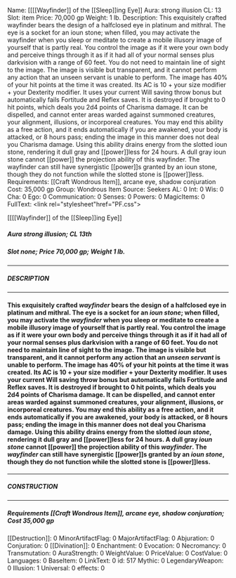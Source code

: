Name: [[[[Wayfinder]] of the [[Sleep]]ing Eye]]
Aura: strong illusion
CL: 13
Slot: item
Price: 70,000 gp
Weight: 1 lb.
Description: This exquisitely crafted wayfinder bears the design of a halfclosed eye in platinum and mithral. The eye is a socket for an ioun stone; when filled, you may activate the wayfinder when you sleep or meditate to create a mobile illusory image of yourself that is partly real. You control the image as if it were your own body and perceive things through it as if it had all of your normal senses plus darkvision with a range of 60 feet. You do not need to maintain line of sight to the image. The image is visible but transparent, and it cannot perform any action that an unseen servant is unable to perform. The image has 40% of your hit points at the time it was created. Its AC is 10 + your size modifier + your Dexterity modifier. It uses your current Will saving throw bonus but automatically fails Fortitude and Reflex saves. It is destroyed if brought to 0 hit points, which deals you 2d4 points of Charisma damage. It can be dispelled, and cannot enter areas warded against summoned creatures, your alignment, illusions, or incorporeal creatures. You may end this ability as a free action, and it ends automatically if you are awakened, your body is attacked, or 8 hours pass; ending the image in this manner does not deal you Charisma damage. Using this ability drains energy from the slotted ioun stone, rendering it dull gray and [[power]]less for 24 hours. A dull gray ioun stone cannot [[power]] the projection ability of this wayfinder. The wayfinder can still have synergistic [[power]]s granted by an ioun stone, though they do not function while the slotted stone is [[power]]less.
Requirements: [[Craft Wondrous Item]], arcane eye, shadow conjuration
Cost: 35,000 gp
Group: Wondrous Item
Source: Seekers
AL: 0
Int: 0
Wis: 0
Cha: 0
Ego: 0
Communication: 0
Senses: 0
Powers: 0
MagicItems: 0
FullText: <link rel="stylesheet"href="PF.css"><div class="heading"><p class="alignleft">[[[[Wayfinder]] of the [[Sleep]]ing Eye]]</p><div style="clear: both;"></div></div><div><h5><b>Aura </b>strong illusion; <b>CL </b>13th</h5><h5><b>Slot </b>none; <b>Price </b>70,000 gp; <b>Weight </b>1 lb.</h5></div><hr/><div><h5><b>DESCRIPTION</b></h5></div><hr/><div><h4><p>This exquisitely crafted <i>wayfinder</i> bears the design of a halfclosed eye in platinum and mithral. The eye is a socket for an <i>ioun stone</i>; when filled, you may activate the <i>wayfinder</i> when you sleep or meditate to create a mobile illusory image of yourself that is partly real. You control the image as if it were your own body and perceive things through it as if it had all of your normal senses plus darkvision with a range of 60 feet. You do not need to maintain line of sight to the image. The image is visible but transparent, and it cannot perform any action that an <i>unseen servant</i> is unable to perform. The image has 40% of your hit points at the time it was created. Its AC is 10 + your size modifier + your Dexterity modifier. It uses your current Will saving throw bonus but automatically fails Fortitude and Reflex saves. It is destroyed if brought to 0 hit points, which deals you 2d4 points of Charisma damage. It can be dispelled, and cannot enter areas warded against summoned creatures, your alignment, illusions, or incorporeal creatures. You may end this ability as a free action, and it ends automatically if you are awakened, your body is attacked, or 8 hours pass; ending the image in this manner does not deal you Charisma damage. Using this ability drains energy from the slotted <i>ioun stone</i>, rendering it dull gray and [[power]]less for 24 hours. A dull gray <i>ioun stone</i> cannot [[power]] the projection ability of this <i>wayfinder</i>. The <i>wayfinder</i> can still have synergistic [[power]]s granted by an <i>ioun stone</i>, though they do not function while the slotted stone is [[power]]less.</p></h4></div><hr/><div><h5><b>CONSTRUCTION</b></h5></div><hr/><div><h5><b>Requirements </b>[[Craft Wondrous Item]], <i>arcane eye</i>, <i>shadow conjuration</i>; <b>Cost </b>35,000 gp</h5></div>
[[Destruction]]: 0
MinorArtifactFlag: 0
MajorArtifactFlag: 0
Abjuration: 0
Conjuration: 0
[[Divination]]: 0
Enchantment: 0
Evocation: 0
Necromancy: 0
Transmutation: 0
AuraStrength: 0
WeightValue: 0
PriceValue: 0
CostValue: 0
Languages: 0
BaseItem: 0
LinkText: 0
id: 517
Mythic: 0
LegendaryWeapon: 0
Illusion: 1
Universal: 0
effects: 0

